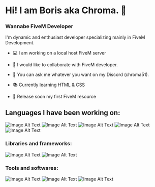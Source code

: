 # Hi! I am Boris aka Chroma. 👋

### Wannabe FiveM Developer
I'm dynamic and enthusiast developer specializing mainly in FiveM Development.

- 💻 I am working on a local host FiveM server

- 📘 I would like to collaborate with FiveM developer.

- 📑 You can ask me whatever you want on my Discord (chroma51).

- 📚 Currently learning HTML & CSS

- 📌 Release soon my first FiveM resource

## Languages I have been working on:
![Image Alt Text](https://img.shields.io/badge/Python-FFD43B?style=for-the-badge&logo=python&logoColor=blue)
![Image Alt Text](https://img.shields.io/badge/JavaScript-323330?style=for-the-badge&logo=javascript&logoColor=F7DF1E)
![Image Alt Text](https://img.shields.io/badge/Lua-2C2D72?style=for-the-badge&logo=lua&logoColor=white)
![Image Alt Text](https://img.shields.io/badge/HTML5-E34F26?style=for-the-badge&logo=html5&logoColor=white)
![Image Alt Text](https://img.shields.io/badge/CSS3-1572B6?style=for-the-badge&logo=css3&logoColor=white)

### Libraries and frameworks:
![Image Alt Text](https://img.shields.io/badge/Discord.py-5865F2?style=for-the-badge&logo=discord&logoColor=white)   ![Image Alt Text](https://img.shields.io/badge/jQuery-0769AD?style=for-the-badge&logo=jquery&logoColor=white)   

### Tools and softwares:
![Image Alt Text](https://img.shields.io/badge/VSCode-0078D4?style=for-the-badge&logo=visual%20studio%20code&logoColor=white)
![Image Alt Text](https://img.shields.io/badge/PyCharm-000000.svg?&style=for-the-badge&logo=PyCharm&logoColor=white)
![Image Alt Text](https://img.shields.io/badge/GitHub-100000?style=for-the-badge&logo=github&logoColor=white)


<!--
**Chroma51/Chroma51** is a ✨ _special_ ✨ repository because its `README.md` (this file) appears on your GitHub profile.

Here are some ideas to get you started:

- 🔭 I’m currently working on ..
- 🌱 I’m currently learning ...
- 👯 I’m looking to collaborate on ...
- 🤔 I’m looking for help with ...
- 💬 Ask me about ...
- 📫 How to reach me: ...
- 😄 Pronouns: ...
- ⚡ Fun fact: ...
-->
